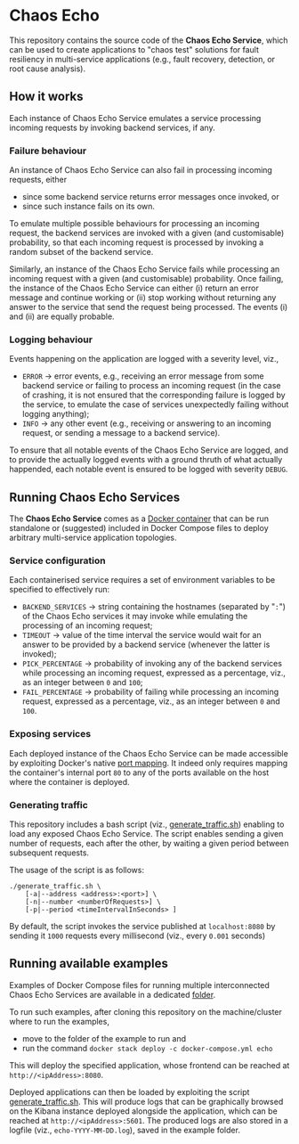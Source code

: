 # Chaos Echo

This repository contains the source code of the **Chaos Echo Service**, which can be used to create applications to "chaos test" solutions for fault resiliency in multi-service applications (e.g., fault recovery, detection, or root cause analysis).

## How it works
Each instance of Chaos Echo Service emulates a service processing incoming requests by invoking backend services, if any.

### Failure behaviour
An instance of Chaos Echo Service can also fail in processing incoming requests, either
* since some backend service returns error messages once invoked, or
* since such instance fails on its own.

To emulate multiple possible behaviours for processing an incoming request, the backend services are invoked with a given (and customisable) probability, so that each incoming request is processed by invoking a random subset of the backend service.  

Similarly, an instance of the Chaos Echo Service fails while processing an incoming request with a given (and customisable) probability. 
Once failing, the instance of the Chaos Echo Service can either (i) return an error message and continue working or (ii) stop working without returning any answer to the service that send the request being processed. 
The events (i) and (ii) are equally probable. 

### Logging behaviour

Events happening on the application are logged with a severity level, viz.,
* `ERROR` -> error events, e.g., receiving an error message from some backend service or failing to process an incoming request (in the case of crashing, it is not ensured that the corresponding failure is logged by the service, to emulate the case of services unexpectedly failing without logging anything);
* `INFO` -> any other event (e.g., receiving or answering to an incoming request, or sending a message to a backend service).

To ensure that all notable events of the Chaos Echo Service are logged, and to provide the actually logged events with a ground thruth of what actually happended, each notable event is ensured to be logged with severity `DEBUG`. 

## Running Chaos Echo Services
The **Chaos Echo Service** comes as a [Docker container](https://hub.docker.com/r/diunipisocc/chaosecho) that can be run standalone or (suggested) included in Docker Compose files to deploy arbitrary multi-service application topologies.

### Service configuration
Each containerised service requires a set of environment variables to be specified to effectively run:
* `BACKEND_SERVICES` -> string containing the hostnames (separated by "`:`") of the Chaos Echo services it may invoke while emulating the processing of an incoming request;
* `TIMEOUT` -> value of the time interval the service would wait for an answer to be provided by a backend service (whenever the latter is invoked); 
* `PICK_PERCENTAGE` -> probability of invoking any of the backend services while processing an incoming request, expressed as a percentage, viz., as an integer between `0` and `100`;  
* `FAIL_PERCENTAGE` -> probability of failing while processing an incoming request, expressed as a percentage, viz., as an integer between `0` and `100`.

### Exposing services
Each deployed instance of the Chaos Echo Service can be made accessible by exploiting Docker's native [port mapping](https://docs.docker.com/config/containers/container-networking/). It indeed only requires mapping the container's internal port `80` to any of the ports available on the host where the container is deployed.

### Generating traffic
This repository includes a bash script (viz., [generate_traffic.sh](generate_traffic.sh)) enabling to load any exposed Chaos Echo Service. 
The script enables sending a given number of requests, each after the other, by waiting a given period between subsequent requests. 

The usage of the script is as follows:
```
./generate_traffic.sh \
    [-a|--address <address>:<port>] \
    [-n|--number <numberOfRequests>] \
    [-p|--period <timeIntervalInSeconds> ]
```
By default, the script invokes the service published at `localhost:8080` by sending it `1000` requests every millisecond (viz., every `0.001` seconds)


## Running available examples 
Examples of Docker Compose files for running multiple interconnected Chaos Echo Services are available in a dedicated [folder](deploy/examples).

To run such examples, after cloning this repository on the machine/cluster where to run the examples, 
* move to the folder of the example to run and
* run the command `docker stack deploy -c docker-compose.yml echo`

This will deploy the specified application, whose frontend can be reached at
`http://<ipAddress>:8080`. 

Deployed applications can then be loaded by exploiting the script [generate_traffic.sh](generate_traffic.sh). This will produce logs that can be graphically browsed on the Kibana instance deployed alongside the application, which can be reached at `http://<ipAddress>:5601`. The produced logs are also stored in a logfile (viz., `echo-YYYY-MM-DD.log`), saved in the example folder.